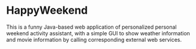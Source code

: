 # HappyWeekend
This is a funny Java-based web application of personalized personal weekend activity assistant, with a simple GUI to show weather information and movie information by calling corresponding external web services. 
